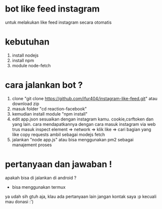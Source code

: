 # bot like feed instagram
  untuk melakukan like feed instagram secara otomatis

# kebutuhan 
1. install nodejs
2. install npm
3. module node-fetch

# cara jalankan bot ?
1. clone "git clone https://github.com/ifur404/instagram-like-feed.git" atau download zip
2. masuk folder "cd reaction-facebook"
3. kemudian install module "npm install"
4. edit app.json sesuaikan dengan instagram kamu. cookie,csrftoken dan yang lain. cara mendapatkannya dengan cara masuk instagram via web trus masuk inspect element => network => klik like => cari bagian yang like copy requests ambil sebagai modejs fetch
5. jalankan "node app.js" atau bisa menggunakan pm2 sebagai manajement proses


# pertanyaan dan jawaban !
apakah bisa di jalankan di android ? 
* bisa menggunakan termux


ya udah sih gtuh aja, klau ada pertanyaan lain jangan kontak saya :p kecuali mau donasi :')